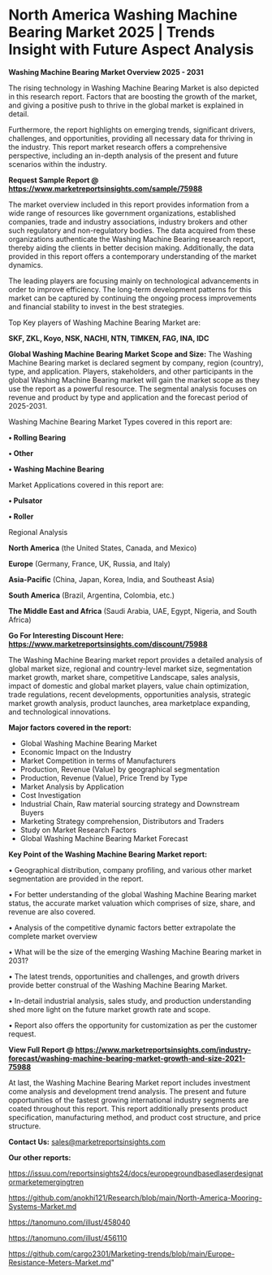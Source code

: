 # North America Washing Machine Bearing Market 2025 | Trends Insight with Future Aspect Analysis

<Strong> Washing Machine Bearing Market Overview 2025 - 2031</strong>

The rising technology in Washing Machine Bearing Market is also depicted in this research report. Factors that are boosting the growth of the market, and giving a positive push to thrive in the global market is explained in detail.

Furthermore, the report highlights on emerging trends, significant drivers, challenges, and opportunities, providing all necessary data for thriving in the industry. This report market research offers a comprehensive perspective, including an in-depth analysis of the present and future scenarios within the industry.

<strong>Request Sample Report @ <a href=https://www.marketreportsinsights.com/sample/75988>https://www.marketreportsinsights.com/sample/75988</a></strong>

The market overview included in this report provides information from a wide range of resources like government organizations, established companies, trade and industry associations, industry brokers and other such regulatory and non-regulatory bodies. The data acquired from these organizations authenticate the Washing Machine Bearing research report, thereby aiding the clients in better decision making. Additionally, the data provided in this report offers a contemporary understanding of the market dynamics.

The leading players are focusing mainly on technological advancements in order to improve efficiency. The long-term development patterns for this market can be captured by continuing the ongoing process improvements and financial stability to invest in the best strategies.

Top Key players of Washing Machine Bearing Market are:

<strong>SKF, ZKL, Koyo, NSK, NACHI, NTN, TIMKEN, FAG, INA, IDC</strong>

<strong><b>Global Washing Machine Bearing Market Scope and Size:</b></strong>
The Washing Machine Bearing market is declared segment by company, region (country), type, and application. Players, stakeholders, and other participants in the global Washing Machine Bearing market will gain the market scope as they use the report as a powerful resource. The segmental analysis focuses on revenue and product by type and application and the forecast period of 2025-2031.

Washing Machine Bearing Market Types covered in this report are:

<strong>• Rolling Bearing

• Other

• Washing Machine Bearing</strong>

Market Applications covered in this report are:

<strong>• Pulsator

• Roller</strong> 

Regional Analysis

<strong>North America</strong> (the United States, Canada, and Mexico)

<strong>Europe</strong> (Germany, France, UK, Russia, and Italy)

<strong>Asia-Pacific</strong> (China, Japan, Korea, India, and Southeast Asia)

<strong>South America</strong> (Brazil, Argentina, Colombia, etc.)

<strong>The Middle East and Africa</strong> (Saudi Arabia, UAE, Egypt, Nigeria, and South Africa)

<strong>Go For Interesting Discount Here: <a href=https://www.marketreportsinsights.com/discount/75988>https://www.marketreportsinsights.com/discount/75988</a></strong>

The Washing Machine Bearing market report provides a detailed analysis of global market size, regional and country-level market size, segmentation market growth, market share, competitive Landscape, sales analysis, impact of domestic and global market players, value chain optimization, trade regulations, recent developments, opportunities analysis, strategic market growth analysis, product launches, area marketplace expanding, and technological innovations.

<strong><b>Major factors covered in the report:</b></strong>
<ul>
  <li>Global Washing Machine Bearing Market </li>
  <li>Economic Impact on the Industry</li>
  <li>Market Competition in terms of Manufacturers</li>
  <li>Production, Revenue (Value) by geographical segmentation</li>
  <li>Production, Revenue (Value), Price Trend by Type</li>
  <li>Market Analysis by Application</li>
  <li>Cost Investigation</li>
  <li>Industrial Chain, Raw material sourcing strategy and Downstream Buyers</li>
  <li>Marketing Strategy comprehension, Distributors and Traders</li>
  <li>Study on Market Research Factors</li>
  <li>Global Washing Machine Bearing Market Forecast</li>
</ul>

<strong><b>Key Point of the Washing Machine Bearing Market report:</b></strong>

• Geographical distribution, company profiling, and various other market segmentation are provided in the report.

• For better understanding of the global Washing Machine Bearing market status, the accurate market valuation which comprises of size, share, and revenue are also covered.

• Analysis of the competitive dynamic factors better extrapolate the complete market overview

• What will be the size of the emerging Washing Machine Bearing market in 2031?

• The latest trends, opportunities and challenges, and growth drivers provide better construal of the Washing Machine Bearing Market.

• In-detail industrial analysis, sales study, and production understanding shed more light on the future market growth rate and scope.

• Report also offers the opportunity for customization as per the customer request.

<strong><b>View Full Report @ <a href=https://www.marketreportsinsights.com/industry-forecast/washing-machine-bearing-market-growth-and-size-2021-75988>https://www.marketreportsinsights.com/industry-forecast/washing-machine-bearing-market-growth-and-size-2021-75988</a></b></strong>


At last, the Washing Machine Bearing Market report includes investment come analysis and development trend analysis. The present and future opportunities of the fastest growing international industry segments are coated throughout this report. This report additionally presents product specification, manufacturing method, and product cost structure, and price structure.

<strong>Contact Us:</strong>
sales@marketreportsinsights.com

<strong>Our other reports:</strong>

<a href=https://issuu.com/reportsinsights24/docs/europegroundbasedlaserdesignatormarketemergingtren>https://issuu.com/reportsinsights24/docs/europegroundbasedlaserdesignatormarketemergingtren</a>

<a href=https://github.com/anokhi121/Research/blob/main/North-America-Mooring-Systems-Market.md>https://github.com/anokhi121/Research/blob/main/North-America-Mooring-Systems-Market.md</a>

<a href=https://tanomuno.com/illust/458040>https://tanomuno.com/illust/458040</a>

<a href=https://tanomuno.com/illust/456110>https://tanomuno.com/illust/456110</a>

<a href=https://github.com/cargo2301/Marketing-trends/blob/main/Europe-Resistance-Meters-Market.md>https://github.com/cargo2301/Marketing-trends/blob/main/Europe-Resistance-Meters-Market.md</a>"
